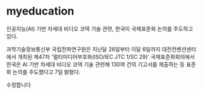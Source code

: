 # myeducation
인공지능(AI) 기반 차세대 비디오 코덱 기술 관련, 한국이 국제표준화 논의를 주도하고 있다.

과학기술정보통신부 국립전파연구원은 지난달 26일부터 이달 6일까지 대전컨벤션센터에서 개최된 제47차 '멀티미디어부호화(ISO/IEC JTC 1/SC 29)' 국제표준화회의에서 한국은 AI 기반 차세대 비디오 코덱 기술 관련해 130여 건의 기고서를 제출하는 등 표준화 논의를 주도했다고 7일 밝혔다.


수정합니다
